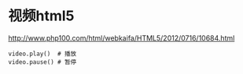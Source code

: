 # 视频html5

http://www.php100.com/html/webkaifa/HTML5/2012/0716/10684.html

```
video.play()  # 播放
video.pause() # 暂停
```